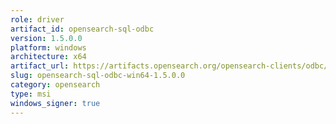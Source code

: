 ```yaml
---
role: driver
artifact_id: opensearch-sql-odbc
version: 1.5.0.0
platform: windows
architecture: x64
artifact_url: https://artifacts.opensearch.org/opensearch-clients/odbc/opensearch-sql-odbc-driver-64-bit-1.5.0.0-Windows.msi
slug: opensearch-sql-odbc-win64-1.5.0.0
category: opensearch
type: msi
windows_signer: true
---
```


